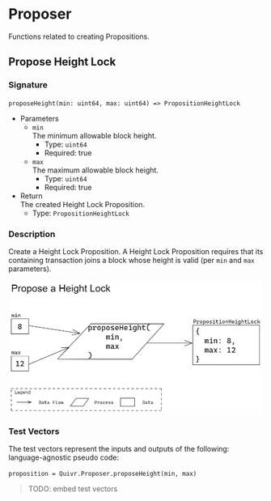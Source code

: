# Proposer 

Functions related to creating Propositions.

## Propose Height Lock

### Signature

` proposeHeight(min: uint64, max: uint64) => PropositionHeightLock `

* Parameters
  * `min`  
  The minimum allowable block height.
    * Type: `uint64`
    * Required: true
  * `max`  
  The maximum allowable block height.
    * Type: `uint64`
    * Required: true
* Return  
The created Height Lock Proposition.
  * Type: `PropositionHeightLock`

### Description

Create a Height Lock Proposition. A Height Lock Proposition requires that its containing transaction joins a block whose height is valid (per `min` and `max` parameters).

![diagram](./assets/Proposer_proposeHeight.png)

### Test Vectors

The test vectors represent the inputs and outputs of the following: language-agnostic pseudo code:

` proposition = Quivr.Proposer.proposeHeight(min, max) `

> TODO: embed test vectors

